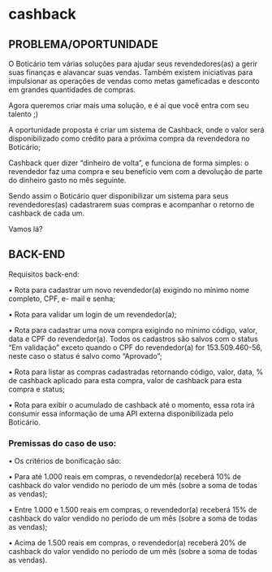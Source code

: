 # cashback

## PROBLEMA/OPORTUNIDADE

O Boticário tem várias soluções para ajudar seus revendedores(as) a gerir suas finanças e alavancar suas vendas. Também existem iniciativas para impulsionar as operações de vendas como metas gameficadas e desconto em grandes quantidades de compras.

Agora queremos criar mais uma solução, e é aí que você entra com seu talento ;) 

A oportunidade proposta é criar um sistema de Cashback, onde o valor será disponibilizado como crédito para a próxima compra da revendedora no Boticário;

Cashback quer dizer “dinheiro de volta”, e funciona de forma simples: o revendedor faz uma compra e seu benefício vem com a devolução de parte do dinheiro gasto no mês seguinte.

Sendo assim o Boticário quer disponibilizar um sistema para seus revendedores(as) cadastrarem suas compras e acompanhar o retorno de cashback de cada um.

Vamos lá?

## BACK-END
Requisitos back-end:

• Rota para cadastrar um novo revendedor(a) exigindo no mínimo nome completo, CPF, e- mail e senha;

• Rota para validar um login de um revendedor(a);

• Rota para cadastrar uma nova compra exigindo no mínimo código, valor, data e CPF do revendedor(a). Todos os cadastros são salvos com o status “Em validação” exceto quando o CPF do revendedor(a) for 153.509.460-56, neste caso o status é salvo como “Aprovado”;

• Rota para listar as compras cadastradas retornando código, valor, data, % de cashback aplicado para esta compra, valor de cashback para esta compra e status;

• Rota para exibir o acumulado de cashback até o momento, essa rota irá consumir essa informação de uma API externa disponibilizada pelo Boticário. 

### Premissas do caso de uso:
• Os critérios de bonificação são:

• Para até 1.000 reais em compras, o revendedor(a) receberá 10% de cashback do valor vendido no período de um mês (sobre a soma de todas as vendas);

• Entre 1.000 e 1.500 reais em compras, o revendedor(a) receberá 15% de cashback do valor vendido no período de um mês (sobre a soma de todas as vendas);

• Acima de 1.500 reais em compras, o revendedor(a) receberá 20% de cashback do valor vendido no período de um mês (sobre a soma de todas as vendas). 

